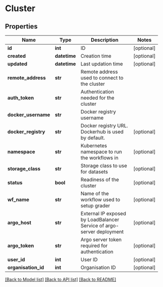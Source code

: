 # Cluster

## Properties
Name | Type | Description | Notes
------------ | ------------- | ------------- | -------------
**id** | **int** | ID | [optional] 
**created** | **datetime** | Creation time | [optional] 
**updated** | **datetime** | Last updation time | [optional] 
**remote_address** | **str** | Remote address used to connect to the cluster | 
**auth_token** | **str** | Authentication needed for the cluster | 
**docker_username** | **str** | Docker registry username | 
**docker_registry** | **str** | Docker registry URL. Dockerhub is used by default. | [optional] 
**namespace** | **str** | Kubernetes namespace to run the workflows in | [optional] 
**storage_class** | **str** | Storage class to use for datasets | [optional] 
**status** | **bool** | Readiness of the cluster | [optional] 
**wf_name** | **str** | Name of the workflow used to setup grader | [optional] 
**argo_host** | **str** | External IP exposed by LoadBalancer Service of argo-server deployment | [optional] 
**argo_token** | **str** | Argo server token required for authentication | [optional] 
**user_id** | **int** | User ID | [optional] 
**organisation_id** | **int** | Organisation ID | [optional] 

[[Back to Model list]](../README.md#documentation-for-models) [[Back to API list]](../README.md#documentation-for-api-endpoints) [[Back to README]](../README.md)


